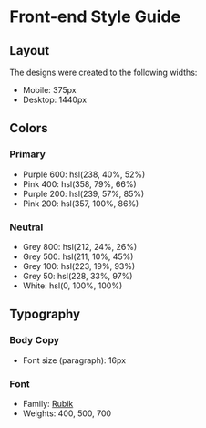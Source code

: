 # Front-end Style Guide

## Layout

The designs were created to the following widths:

- Mobile: 375px
- Desktop: 1440px

## Colors

### Primary

- Purple 600: hsl(238, 40%, 52%)
- Pink 400: hsl(358, 79%, 66%)
- Purple 200: hsl(239, 57%, 85%)
- Pink 200: hsl(357, 100%, 86%)

### Neutral

- Grey 800: hsl(212, 24%, 26%)
- Grey 500: hsl(211, 10%, 45%)
- Grey 100: hsl(223, 19%, 93%)
- Grey 50: hsl(228, 33%, 97%)
- White: hsl(0, 100%, 100%)

## Typography

### Body Copy

- Font size (paragraph): 16px

### Font

- Family: [Rubik](https://fonts.google.com/specimen/Rubik)
- Weights: 400, 500, 700